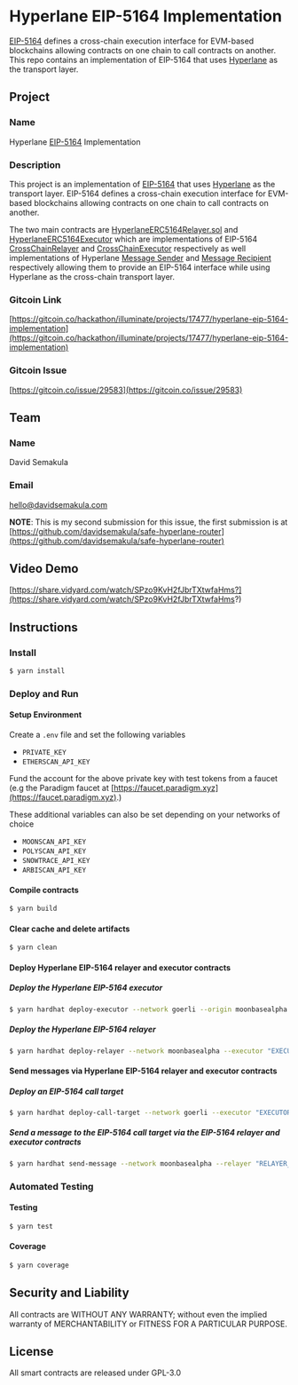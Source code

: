 # Hyperlane EIP-5164 Implementation

[EIP-5164](https://eips.ethereum.org/EIPS/eip-5164) defines a cross-chain execution interface for EVM-based blockchains allowing contracts on one chain to call contracts on another.
This repo contains an implementation of EIP-5164 that uses [Hyperlane](https://www.hyperlane.xyz/) as the transport layer.

## Project

### Name 
Hyperlane [EIP-5164](https://eips.ethereum.org/EIPS/eip-5164) Implementation

### Description
This project is an implementation of [EIP-5164](https://eips.ethereum.org/EIPS/eip-5164) that uses [Hyperlane](https://www.hyperlane.xyz/) as the transport layer.
EIP-5164 defines a cross-chain execution interface for EVM-based blockchains allowing contracts on one chain to call contracts on another.

The two main contracts are [HyperlaneERC5164Relayer.sol](./contracts/HyperlaneERC5164Relayer.sol) and [HyperlaneERC5164Executor](./contracts/HyperlaneERC5164Executor.sol) 
which are implementations of EIP-5164 [CrossChainRelayer](https://eips.ethereum.org/EIPS/eip-5164#crosschainrelayer) and [CrossChainExecutor](https://eips.ethereum.org/EIPS/eip-5164#crosschainexecutor) respectively
as well implementations of Hyperlane [Message Sender](https://docs.hyperlane.xyz/hyperlane-docs/developers/messaging-api/send) and [Message Recipient](https://docs.hyperlane.xyz/hyperlane-docs/developers/messaging-api/receive) respectively 
allowing them to provide an EIP-5164 interface while using Hyperlane as the cross-chain transport layer.

### Gitcoin Link
[https://gitcoin.co/hackathon/illuminate/projects/17477/hyperlane-eip-5164-implementation](https://gitcoin.co/hackathon/illuminate/projects/17477/hyperlane-eip-5164-implementation)

### Gitcoin Issue
[https://gitcoin.co/issue/29583](https://gitcoin.co/issue/29583)

## Team

### Name
David Semakula

### Email
hello@davidsemakula.com

**NOTE**: This is my second submission for this issue, the first submission is at [https://github.com/davidsemakula/safe-hyperlane-router](https://github.com/davidsemakula/safe-hyperlane-router)

## Video Demo
[https://share.vidyard.com/watch/SPzo9KvH2fJbrTXtwfaHms?](https://share.vidyard.com/watch/SPzo9KvH2fJbrTXtwfaHms?)

## Instructions

### Install

```sh
$ yarn install
```

### Deploy and Run

#### Setup Environment
Create a `.env` file and set the following variables

- `PRIVATE_KEY`
- `ETHERSCAN_API_KEY`

Fund the account for the above private key with test tokens from a faucet (e.g the Paradigm faucet at [https://faucet.paradigm.xyz](https://faucet.paradigm.xyz).)

These additional variables can also be set depending on your networks of choice

- `MOONSCAN_API_KEY`
- `POLYSCAN_API_KEY`
- `SNOWTRACE_API_KEY`
- `ARBISCAN_API_KEY`

#### Compile contracts
```sh
$ yarn build
```

#### Clear cache and delete artifacts
```sh
$ yarn clean
```

#### Deploy Hyperlane EIP-5164 relayer and executor contracts

##### Deploy the Hyperlane EIP-5164 executor
```sh
$ yarn hardhat deploy-executor --network goerli --origin moonbasealpha
```

##### Deploy the Hyperlane EIP-5164 relayer
```sh
$ yarn hardhat deploy-relayer --network moonbasealpha --executor "EXECUTOR_ADDRESS" --remote goerli
```

#### Send messages via Hyperlane EIP-5164 relayer and executor contracts

##### Deploy an EIP-5164 call target
```sh
$ yarn hardhat deploy-call-target --network goerli --executor "EXECUTOR_ADDRESS"
```

##### Send a message to the EIP-5164 call target via the EIP-5164 relayer and executor contracts
```sh
$ yarn hardhat send-message --network moonbasealpha --relayer "RELAYER_ADDRESS" --target "CALL_TARGET_ADDRESS" --message "MESSAGE"
```

### Automated Testing

#### Testing
```sh
$ yarn test
```

#### Coverage
```sh
$ yarn coverage
```

## Security and Liability

All contracts are WITHOUT ANY WARRANTY; without even the implied warranty of MERCHANTABILITY or FITNESS FOR A PARTICULAR PURPOSE.

##  License

All smart contracts are released under GPL-3.0